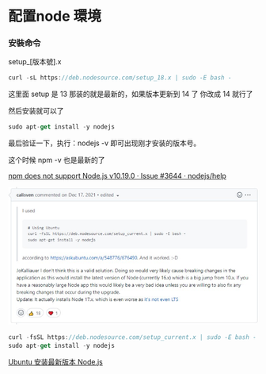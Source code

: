 # 配置node 環境

### 安裝命令

setup_[版本號].x

```jsx
curl -sL https://deb.nodesource.com/setup_18.x | sudo -E bash -
```

这里面 setup 是 13 那装的就是最新的，如果版本更新到 14 了 你改成 14 就行了

然后安装就可以了

```jsx
sudo apt-get install -y nodejs
```

最后验证一下，执行：nodejs -v 即可出现刚才安装的版本号。

这个时候 npm -v 也是最新的了

[npm does not support Node.js v10.19.0 · Issue #3644 · nodejs/help](https://github.com/nodejs/help/issues/3644)

![Untitled](%E9%85%8D%E7%BD%AEnode%20%E7%92%B0%E5%A2%83%206ef3cf900be44e6eab69b548165b41dc/Untitled.png)

```jsx
curl -fsSL https://deb.nodesource.com/setup_current.x | sudo -E bash -
sudo apt-get install -y nodejs
```

[Ubuntu 安装最新版本 Node.js](https://learnku.com/articles/42581)